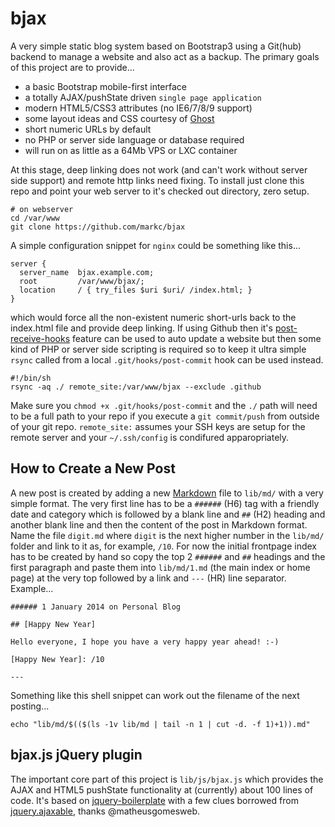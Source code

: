 bjax
====

A very simple static blog system based on Bootstrap3 using a Git(hub)
backend to manage a website and also act as a backup. The primary goals
of this project are to provide...

- a basic Bootstrap mobile-first interface
- a totally AJAX/pushState driven `single page application`
- modern HTML5/CSS3 attributes (no IE6/7/8/9 support)
- some layout ideas and CSS courtesy of [Ghost]
- short numeric URLs by default
- no PHP or server side language or database required
- will run on as little as a 64Mb VPS or LXC container

At this stage, deep linking does not work (and can't work without server
side support) and remote http links need fixing. To install just clone
this repo and point your web server to it's checked out directory, zero
setup.

    # on webserver
    cd /var/www
    git clone https://github.com/markc/bjax

A simple configuration snippet for `nginx` could be something like
this...

    server {
      server_name  bjax.example.com;
      root         /var/www/bjax/;
      location     / { try_files $uri $uri/ /index.html; }
    }

which would force all the non-existent numeric short-urls back to the
index.html file and provide deep linking. If using Github then it's
[post-receive-hooks] feature can be used to auto update a website but
then some kind of PHP or server side scripting is required so to keep
it ultra simple `rsync` called from a local `.git/hooks/post-commit`
hook can be used instead.

    #!/bin/sh
    rsync -aq ./ remote_site:/var/www/bjax --exclude .github

Make sure you `chmod +x .git/hooks/post-commit` and the `./` path will
need to be a full path to your repo if you execute a `git commit/push`
from outside of your git repo. `remote_site:` assumes your SSH keys are
setup for the remote server and your `~/.ssh/config` is condifured
apparopriately.


## How to Create a New Post

A new post is created by adding a new [Markdown] file to `lib/md/` with a
very simple format. The very first line has to be a `######` (H6) tag
with a friendly date and category which is followed by a blank line and
`##` (H2) heading and another blank line and then the content of the post
in Markdown format. Name the file `digit.md` where `digit` is the next
higher number in the `lib/md/` folder and link to it as, for example,
`/10`. For now the initial frontpage index has to be created by hand so
copy the top 2 `######` and `##` headings and the first paragraph and
paste them into `lib/md/1.md` (the main index or home page) at the very
top followed by a link and `---` (HR) line separator. Example...

    ###### 1 January 2014 on Personal Blog

    ## [Happy New Year]

    Hello everyone, I hope you have a very happy year ahead! :-)

    [Happy New Year]: /10

    ---

Something like this shell snippet can work out the filename of the next
posting...

    echo "lib/md/$(($(ls -1v lib/md | tail -n 1 | cut -d. -f 1)+1)).md"


## bjax.js jQuery plugin

The important core part of this project is `lib/js/bjax.js` which
provides the AJAX and HTML5 pushState functionality at (currently) about
100 lines of code. It's based on [jquery-boilerplate] with a few clues
borrowed from [jquery.ajaxable], thanks @matheusgomesweb.

[Ghost]: http://ghost.org
[post-receive-hooks]: https://help.github.com/articles/post-receive-hooks
[Markdown]: http://en.wikipedia.org/wiki/Markdown
[jquery-boilerplate]: https://github.com/jquery-boilerplate
[jquery.ajaxable]: https://github.com/matheusgomesweb/jquery.ajaxable

